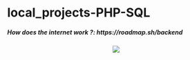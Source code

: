 # local_projects-PHP-SQL
<h5>How does the internet work ?: https://roadmap.sh/backend</h5>
<p align="center">
  <img  src="https://user-images.githubusercontent.com/93386476/192370592-79960587-75c8-47a2-8eac-1c39ba154621.png">
 </p>
